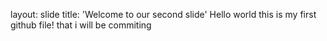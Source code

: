 layout: slide
title: 'Welcome to our second slide'
Hello world this is my first github file! that i will be commiting 
